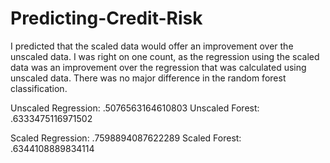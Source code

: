 # Predicting-Credit-Risk

I predicted that the scaled data would offer an improvement over the unscaled data. I was right on one count, as the regression using the scaled data was an improvement over the regression that was calculated using unscaled data. There was no major difference in the random forest classification.

Unscaled Regression: .5076563164610803
Unscaled Forest: .6333475116971502

Scaled Regression: .7598894087622289
Scaled Forest: .6344108889834114
